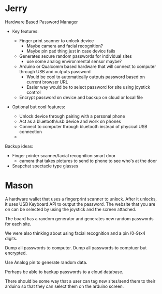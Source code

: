 # Jerry

Hardware Based Password Manager
- Key features:
	- Finger print scanner to unlock device
		- Maybe camera and facial recognition?
		- Maybe pin pad thing just in case device fails
	- Generates secure random passwords for individual sites
		- use some analog environmental sensor maybe?
	- Arduino or Qualcomm based hardware that will connect to computer through USB and outputs password
		- Would be cool to automatically outputs password based on current browser URL
		- Easier way would be to select password for site using joystick control
	- Encrypt password on device and backup on cloud or local file

- Optional but cool features:
	- Unlock device through pairing with a personal phone
	- Act as a bluetooth/usb device and work on phones
	- Connect to computer through bluetooth instead of physical USB connection
	- 


Backup ideas:
- Finger printer scanner/facial recognition smart door
	- camera that takes pictures to send to phone to see who's at the door
- Snapchat spectacle type glasses 

# Mason
A hardware wallet that uses a fingerprint scanner to unlock. After it unlocks, it uses USB Keyboard API to output the password. The website that you are on can be selected by using the joystick and the screen attached. 

The board has a random generator and generates new random passwords for each site. 

We were also thinking about using facial recognition and a pin (0-9)x4 digits.

Dump all passwords to computer.
Dump all passwords to comptuer but encrypted.

Use Analog pin to generate random data.

Perhaps be able to backup passwords to a cloud database.

There should be some way that a user can tag new sites/send them to their arduino so that they can select them on the arduino screen.

